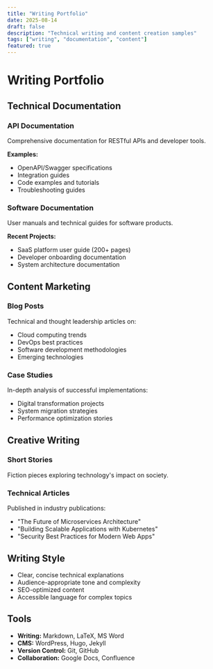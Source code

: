 ```yaml
---
title: "Writing Portfolio"
date: 2025-08-14
draft: false
description: "Technical writing and content creation samples"
tags: ["writing", "documentation", "content"]
featured: true
---
```


# Writing Portfolio

## Technical Documentation

### API Documentation
Comprehensive documentation for RESTful APIs and developer tools.

**Examples:**
- OpenAPI/Swagger specifications
- Integration guides
- Code examples and tutorials
- Troubleshooting guides

### Software Documentation
User manuals and technical guides for software products.

**Recent Projects:**
- SaaS platform user guide (200+ pages)
- Developer onboarding documentation
- System architecture documentation

## Content Marketing

### Blog Posts
Technical and thought leadership articles on:
- Cloud computing trends
- DevOps best practices
- Software development methodologies
- Emerging technologies

### Case Studies
In-depth analysis of successful implementations:
- Digital transformation projects
- System migration strategies
- Performance optimization stories

## Creative Writing

### Short Stories
Fiction pieces exploring technology's impact on society.

### Technical Articles
Published in industry publications:
- "The Future of Microservices Architecture"
- "Building Scalable Applications with Kubernetes"
- "Security Best Practices for Modern Web Apps"

## Writing Style
- Clear, concise technical explanations
- Audience-appropriate tone and complexity
- SEO-optimized content
- Accessible language for complex topics

## Tools
- **Writing:** Markdown, LaTeX, MS Word
- **CMS:** WordPress, Hugo, Jekyll
- **Version Control:** Git, GitHub
- **Collaboration:** Google Docs, Confluence